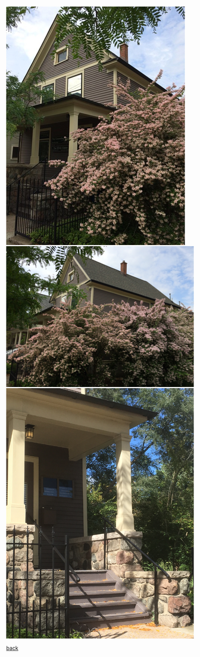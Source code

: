 ![](/assets/images/342offices/Exterior/342Exterior1.jpg)
![](/assets/images/342offices/Exterior/342Exterior2.jpg)
![](/assets/images/342offices/Exterior/342Exterior3.jpg)

[back](/)
